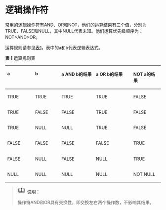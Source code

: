 # 逻辑操作符<a name="ZH-CN_TOPIC_0289900814"></a>

常用的逻辑操作符有AND、OR和NOT，他们的运算结果有三个值，分别为TRUE、FALSE和NULL，其中NULL代表未知。他们运算优先级顺序为：NOT\>AND\>OR。

运算规则请参见[表1](#zh-cn_topic_0283137740_zh-cn_topic_0237121965_zh-cn_topic_0059778733_zh-cn_topic_0058966260_table261968)，表中的a和b代表逻辑表达式。

**表 1**  运算规则表

<a name="zh-cn_topic_0283137740_zh-cn_topic_0237121965_zh-cn_topic_0059778733_zh-cn_topic_0058966260_table261968"></a>
<table><thead align="left"><tr id="zh-cn_topic_0283137740_zh-cn_topic_0237121965_zh-cn_topic_0059778733_zh-cn_topic_0058966260_row14174287"><th class="cellrowborder" valign="top" width="17.858214178582145%" id="mcps1.2.6.1.1"><p id="zh-cn_topic_0283137740_zh-cn_topic_0237121965_zh-cn_topic_0059778733_zh-cn_topic_0058966260_p15580856"><a name="zh-cn_topic_0283137740_zh-cn_topic_0237121965_zh-cn_topic_0059778733_zh-cn_topic_0058966260_p15580856"></a><a name="zh-cn_topic_0283137740_zh-cn_topic_0237121965_zh-cn_topic_0059778733_zh-cn_topic_0058966260_p15580856"></a>a</p>
</th>
<th class="cellrowborder" valign="top" width="16.91830816918308%" id="mcps1.2.6.1.2"><p id="zh-cn_topic_0283137740_zh-cn_topic_0237121965_zh-cn_topic_0059778733_zh-cn_topic_0058966260_p11570636"><a name="zh-cn_topic_0283137740_zh-cn_topic_0237121965_zh-cn_topic_0059778733_zh-cn_topic_0058966260_p11570636"></a><a name="zh-cn_topic_0283137740_zh-cn_topic_0237121965_zh-cn_topic_0059778733_zh-cn_topic_0058966260_p11570636"></a>b</p>
</th>
<th class="cellrowborder" valign="top" width="22.187781221877813%" id="mcps1.2.6.1.3"><p id="zh-cn_topic_0283137740_zh-cn_topic_0237121965_zh-cn_topic_0059778733_zh-cn_topic_0058966260_p53894476"><a name="zh-cn_topic_0283137740_zh-cn_topic_0237121965_zh-cn_topic_0059778733_zh-cn_topic_0058966260_p53894476"></a><a name="zh-cn_topic_0283137740_zh-cn_topic_0237121965_zh-cn_topic_0059778733_zh-cn_topic_0058966260_p53894476"></a>a <strong id="zh-cn_topic_0283137740_zh-cn_topic_0237121965_zh-cn_topic_0059778733_zh-cn_topic_0058966260_b28106029"><a name="zh-cn_topic_0283137740_zh-cn_topic_0237121965_zh-cn_topic_0059778733_zh-cn_topic_0058966260_b28106029"></a><a name="zh-cn_topic_0283137740_zh-cn_topic_0237121965_zh-cn_topic_0059778733_zh-cn_topic_0058966260_b28106029"></a>AND</strong> b的结果</p>
</th>
<th class="cellrowborder" valign="top" width="24.047595240475953%" id="mcps1.2.6.1.4"><p id="zh-cn_topic_0283137740_zh-cn_topic_0237121965_zh-cn_topic_0059778733_zh-cn_topic_0058966260_p56705893"><a name="zh-cn_topic_0283137740_zh-cn_topic_0237121965_zh-cn_topic_0059778733_zh-cn_topic_0058966260_p56705893"></a><a name="zh-cn_topic_0283137740_zh-cn_topic_0237121965_zh-cn_topic_0059778733_zh-cn_topic_0058966260_p56705893"></a>a<em id="zh-cn_topic_0283137740_zh-cn_topic_0237121965_zh-cn_topic_0059778733_zh-cn_topic_0058966260_i26791430"><a name="zh-cn_topic_0283137740_zh-cn_topic_0237121965_zh-cn_topic_0059778733_zh-cn_topic_0058966260_i26791430"></a><a name="zh-cn_topic_0283137740_zh-cn_topic_0237121965_zh-cn_topic_0059778733_zh-cn_topic_0058966260_i26791430"></a> </em><strong id="zh-cn_topic_0283137740_zh-cn_topic_0237121965_zh-cn_topic_0059778733_zh-cn_topic_0058966260_b51228171"><a name="zh-cn_topic_0283137740_zh-cn_topic_0237121965_zh-cn_topic_0059778733_zh-cn_topic_0058966260_b51228171"></a><a name="zh-cn_topic_0283137740_zh-cn_topic_0237121965_zh-cn_topic_0059778733_zh-cn_topic_0058966260_b51228171"></a>OR </strong>b的结果</p>
</th>
<th class="cellrowborder" valign="top" width="18.988101189881014%" id="mcps1.2.6.1.5"><p id="zh-cn_topic_0283137740_zh-cn_topic_0237121965_zh-cn_topic_0059778733_zh-cn_topic_0058966260_p671108162345"><a name="zh-cn_topic_0283137740_zh-cn_topic_0237121965_zh-cn_topic_0059778733_zh-cn_topic_0058966260_p671108162345"></a><a name="zh-cn_topic_0283137740_zh-cn_topic_0237121965_zh-cn_topic_0059778733_zh-cn_topic_0058966260_p671108162345"></a><strong id="zh-cn_topic_0283137740_zh-cn_topic_0237121965_zh-cn_topic_0059778733_a5f16416fb0014e5db6e88d3f9e0a0bdf"><a name="zh-cn_topic_0283137740_zh-cn_topic_0237121965_zh-cn_topic_0059778733_a5f16416fb0014e5db6e88d3f9e0a0bdf"></a><a name="zh-cn_topic_0283137740_zh-cn_topic_0237121965_zh-cn_topic_0059778733_a5f16416fb0014e5db6e88d3f9e0a0bdf"></a>NOT</strong> a的结果</p>
</th>
</tr>
</thead>
<tbody><tr id="zh-cn_topic_0283137740_zh-cn_topic_0237121965_zh-cn_topic_0059778733_zh-cn_topic_0058966260_row35808814"><td class="cellrowborder" valign="top" width="17.858214178582145%" headers="mcps1.2.6.1.1 "><p id="zh-cn_topic_0283137740_zh-cn_topic_0237121965_zh-cn_topic_0059778733_zh-cn_topic_0058966260_p63803972"><a name="zh-cn_topic_0283137740_zh-cn_topic_0237121965_zh-cn_topic_0059778733_zh-cn_topic_0058966260_p63803972"></a><a name="zh-cn_topic_0283137740_zh-cn_topic_0237121965_zh-cn_topic_0059778733_zh-cn_topic_0058966260_p63803972"></a>TRUE</p>
</td>
<td class="cellrowborder" valign="top" width="16.91830816918308%" headers="mcps1.2.6.1.2 "><p id="zh-cn_topic_0283137740_zh-cn_topic_0237121965_zh-cn_topic_0059778733_zh-cn_topic_0058966260_p12900098"><a name="zh-cn_topic_0283137740_zh-cn_topic_0237121965_zh-cn_topic_0059778733_zh-cn_topic_0058966260_p12900098"></a><a name="zh-cn_topic_0283137740_zh-cn_topic_0237121965_zh-cn_topic_0059778733_zh-cn_topic_0058966260_p12900098"></a>TRUE</p>
</td>
<td class="cellrowborder" valign="top" width="22.187781221877813%" headers="mcps1.2.6.1.3 "><p id="zh-cn_topic_0283137740_zh-cn_topic_0237121965_zh-cn_topic_0059778733_zh-cn_topic_0058966260_p24844601"><a name="zh-cn_topic_0283137740_zh-cn_topic_0237121965_zh-cn_topic_0059778733_zh-cn_topic_0058966260_p24844601"></a><a name="zh-cn_topic_0283137740_zh-cn_topic_0237121965_zh-cn_topic_0059778733_zh-cn_topic_0058966260_p24844601"></a>TRUE</p>
</td>
<td class="cellrowborder" valign="top" width="24.047595240475953%" headers="mcps1.2.6.1.4 "><p id="zh-cn_topic_0283137740_zh-cn_topic_0237121965_zh-cn_topic_0059778733_zh-cn_topic_0058966260_p64852782"><a name="zh-cn_topic_0283137740_zh-cn_topic_0237121965_zh-cn_topic_0059778733_zh-cn_topic_0058966260_p64852782"></a><a name="zh-cn_topic_0283137740_zh-cn_topic_0237121965_zh-cn_topic_0059778733_zh-cn_topic_0058966260_p64852782"></a>TRUE</p>
</td>
<td class="cellrowborder" valign="top" width="18.988101189881014%" headers="mcps1.2.6.1.5 "><p id="zh-cn_topic_0283137740_zh-cn_topic_0237121965_zh-cn_topic_0059778733_a8afb8ac1c16840f9aa53175db421414c"><a name="zh-cn_topic_0283137740_zh-cn_topic_0237121965_zh-cn_topic_0059778733_a8afb8ac1c16840f9aa53175db421414c"></a><a name="zh-cn_topic_0283137740_zh-cn_topic_0237121965_zh-cn_topic_0059778733_a8afb8ac1c16840f9aa53175db421414c"></a>FALSE</p>
</td>
</tr>
<tr id="zh-cn_topic_0283137740_zh-cn_topic_0237121965_zh-cn_topic_0059778733_zh-cn_topic_0058966260_row11193076"><td class="cellrowborder" valign="top" width="17.858214178582145%" headers="mcps1.2.6.1.1 "><p id="zh-cn_topic_0283137740_zh-cn_topic_0237121965_zh-cn_topic_0059778733_zh-cn_topic_0058966260_p21665674"><a name="zh-cn_topic_0283137740_zh-cn_topic_0237121965_zh-cn_topic_0059778733_zh-cn_topic_0058966260_p21665674"></a><a name="zh-cn_topic_0283137740_zh-cn_topic_0237121965_zh-cn_topic_0059778733_zh-cn_topic_0058966260_p21665674"></a>TRUE</p>
</td>
<td class="cellrowborder" valign="top" width="16.91830816918308%" headers="mcps1.2.6.1.2 "><p id="zh-cn_topic_0283137740_zh-cn_topic_0237121965_zh-cn_topic_0059778733_zh-cn_topic_0058966260_p61636999"><a name="zh-cn_topic_0283137740_zh-cn_topic_0237121965_zh-cn_topic_0059778733_zh-cn_topic_0058966260_p61636999"></a><a name="zh-cn_topic_0283137740_zh-cn_topic_0237121965_zh-cn_topic_0059778733_zh-cn_topic_0058966260_p61636999"></a>FALSE</p>
</td>
<td class="cellrowborder" valign="top" width="22.187781221877813%" headers="mcps1.2.6.1.3 "><p id="zh-cn_topic_0283137740_zh-cn_topic_0237121965_zh-cn_topic_0059778733_zh-cn_topic_0058966260_p42824655"><a name="zh-cn_topic_0283137740_zh-cn_topic_0237121965_zh-cn_topic_0059778733_zh-cn_topic_0058966260_p42824655"></a><a name="zh-cn_topic_0283137740_zh-cn_topic_0237121965_zh-cn_topic_0059778733_zh-cn_topic_0058966260_p42824655"></a>FALSE</p>
</td>
<td class="cellrowborder" valign="top" width="24.047595240475953%" headers="mcps1.2.6.1.4 "><p id="zh-cn_topic_0283137740_zh-cn_topic_0237121965_zh-cn_topic_0059778733_zh-cn_topic_0058966260_p61070791"><a name="zh-cn_topic_0283137740_zh-cn_topic_0237121965_zh-cn_topic_0059778733_zh-cn_topic_0058966260_p61070791"></a><a name="zh-cn_topic_0283137740_zh-cn_topic_0237121965_zh-cn_topic_0059778733_zh-cn_topic_0058966260_p61070791"></a>TRUE</p>
</td>
<td class="cellrowborder" valign="top" width="18.988101189881014%" headers="mcps1.2.6.1.5 "><p id="zh-cn_topic_0283137740_zh-cn_topic_0237121965_zh-cn_topic_0059778733_ae8646e7d4ff44b708c577f0c5a1e68cb"><a name="zh-cn_topic_0283137740_zh-cn_topic_0237121965_zh-cn_topic_0059778733_ae8646e7d4ff44b708c577f0c5a1e68cb"></a><a name="zh-cn_topic_0283137740_zh-cn_topic_0237121965_zh-cn_topic_0059778733_ae8646e7d4ff44b708c577f0c5a1e68cb"></a>FALSE</p>
</td>
</tr>
<tr id="zh-cn_topic_0283137740_zh-cn_topic_0237121965_zh-cn_topic_0059778733_zh-cn_topic_0058966260_row34418071"><td class="cellrowborder" valign="top" width="17.858214178582145%" headers="mcps1.2.6.1.1 "><p id="zh-cn_topic_0283137740_zh-cn_topic_0237121965_zh-cn_topic_0059778733_zh-cn_topic_0058966260_p8195406"><a name="zh-cn_topic_0283137740_zh-cn_topic_0237121965_zh-cn_topic_0059778733_zh-cn_topic_0058966260_p8195406"></a><a name="zh-cn_topic_0283137740_zh-cn_topic_0237121965_zh-cn_topic_0059778733_zh-cn_topic_0058966260_p8195406"></a>TRUE</p>
</td>
<td class="cellrowborder" valign="top" width="16.91830816918308%" headers="mcps1.2.6.1.2 "><p id="zh-cn_topic_0283137740_zh-cn_topic_0237121965_zh-cn_topic_0059778733_zh-cn_topic_0058966260_p44074598"><a name="zh-cn_topic_0283137740_zh-cn_topic_0237121965_zh-cn_topic_0059778733_zh-cn_topic_0058966260_p44074598"></a><a name="zh-cn_topic_0283137740_zh-cn_topic_0237121965_zh-cn_topic_0059778733_zh-cn_topic_0058966260_p44074598"></a>NULL</p>
</td>
<td class="cellrowborder" valign="top" width="22.187781221877813%" headers="mcps1.2.6.1.3 "><p id="zh-cn_topic_0283137740_zh-cn_topic_0237121965_zh-cn_topic_0059778733_zh-cn_topic_0058966260_p59440254"><a name="zh-cn_topic_0283137740_zh-cn_topic_0237121965_zh-cn_topic_0059778733_zh-cn_topic_0058966260_p59440254"></a><a name="zh-cn_topic_0283137740_zh-cn_topic_0237121965_zh-cn_topic_0059778733_zh-cn_topic_0058966260_p59440254"></a>NULL</p>
</td>
<td class="cellrowborder" valign="top" width="24.047595240475953%" headers="mcps1.2.6.1.4 "><p id="zh-cn_topic_0283137740_zh-cn_topic_0237121965_zh-cn_topic_0059778733_zh-cn_topic_0058966260_p4884189"><a name="zh-cn_topic_0283137740_zh-cn_topic_0237121965_zh-cn_topic_0059778733_zh-cn_topic_0058966260_p4884189"></a><a name="zh-cn_topic_0283137740_zh-cn_topic_0237121965_zh-cn_topic_0059778733_zh-cn_topic_0058966260_p4884189"></a>TRUE</p>
</td>
<td class="cellrowborder" valign="top" width="18.988101189881014%" headers="mcps1.2.6.1.5 "><p id="zh-cn_topic_0283137740_zh-cn_topic_0237121965_zh-cn_topic_0059778733_a652a1aa5a32e4dcf897629c160222703"><a name="zh-cn_topic_0283137740_zh-cn_topic_0237121965_zh-cn_topic_0059778733_a652a1aa5a32e4dcf897629c160222703"></a><a name="zh-cn_topic_0283137740_zh-cn_topic_0237121965_zh-cn_topic_0059778733_a652a1aa5a32e4dcf897629c160222703"></a>FALSE</p>
</td>
</tr>
<tr id="zh-cn_topic_0283137740_zh-cn_topic_0237121965_zh-cn_topic_0059778733_zh-cn_topic_0058966260_row43573962"><td class="cellrowborder" valign="top" width="17.858214178582145%" headers="mcps1.2.6.1.1 "><p id="zh-cn_topic_0283137740_zh-cn_topic_0237121965_zh-cn_topic_0059778733_zh-cn_topic_0058966260_p63694367"><a name="zh-cn_topic_0283137740_zh-cn_topic_0237121965_zh-cn_topic_0059778733_zh-cn_topic_0058966260_p63694367"></a><a name="zh-cn_topic_0283137740_zh-cn_topic_0237121965_zh-cn_topic_0059778733_zh-cn_topic_0058966260_p63694367"></a>FALSE</p>
</td>
<td class="cellrowborder" valign="top" width="16.91830816918308%" headers="mcps1.2.6.1.2 "><p id="zh-cn_topic_0283137740_zh-cn_topic_0237121965_zh-cn_topic_0059778733_zh-cn_topic_0058966260_p23143541"><a name="zh-cn_topic_0283137740_zh-cn_topic_0237121965_zh-cn_topic_0059778733_zh-cn_topic_0058966260_p23143541"></a><a name="zh-cn_topic_0283137740_zh-cn_topic_0237121965_zh-cn_topic_0059778733_zh-cn_topic_0058966260_p23143541"></a>FALSE</p>
</td>
<td class="cellrowborder" valign="top" width="22.187781221877813%" headers="mcps1.2.6.1.3 "><p id="zh-cn_topic_0283137740_zh-cn_topic_0237121965_zh-cn_topic_0059778733_zh-cn_topic_0058966260_p48685036"><a name="zh-cn_topic_0283137740_zh-cn_topic_0237121965_zh-cn_topic_0059778733_zh-cn_topic_0058966260_p48685036"></a><a name="zh-cn_topic_0283137740_zh-cn_topic_0237121965_zh-cn_topic_0059778733_zh-cn_topic_0058966260_p48685036"></a>FALSE</p>
</td>
<td class="cellrowborder" valign="top" width="24.047595240475953%" headers="mcps1.2.6.1.4 "><p id="zh-cn_topic_0283137740_zh-cn_topic_0237121965_zh-cn_topic_0059778733_zh-cn_topic_0058966260_p59584160"><a name="zh-cn_topic_0283137740_zh-cn_topic_0237121965_zh-cn_topic_0059778733_zh-cn_topic_0058966260_p59584160"></a><a name="zh-cn_topic_0283137740_zh-cn_topic_0237121965_zh-cn_topic_0059778733_zh-cn_topic_0058966260_p59584160"></a>FALSE</p>
</td>
<td class="cellrowborder" valign="top" width="18.988101189881014%" headers="mcps1.2.6.1.5 "><p id="zh-cn_topic_0283137740_zh-cn_topic_0237121965_zh-cn_topic_0059778733_a9d89f7ed8c13412e8c66633341826620"><a name="zh-cn_topic_0283137740_zh-cn_topic_0237121965_zh-cn_topic_0059778733_a9d89f7ed8c13412e8c66633341826620"></a><a name="zh-cn_topic_0283137740_zh-cn_topic_0237121965_zh-cn_topic_0059778733_a9d89f7ed8c13412e8c66633341826620"></a>TRUE</p>
</td>
</tr>
<tr id="zh-cn_topic_0283137740_zh-cn_topic_0237121965_zh-cn_topic_0059778733_zh-cn_topic_0058966260_row13720756"><td class="cellrowborder" valign="top" width="17.858214178582145%" headers="mcps1.2.6.1.1 "><p id="zh-cn_topic_0283137740_zh-cn_topic_0237121965_zh-cn_topic_0059778733_zh-cn_topic_0058966260_p18452325"><a name="zh-cn_topic_0283137740_zh-cn_topic_0237121965_zh-cn_topic_0059778733_zh-cn_topic_0058966260_p18452325"></a><a name="zh-cn_topic_0283137740_zh-cn_topic_0237121965_zh-cn_topic_0059778733_zh-cn_topic_0058966260_p18452325"></a>FALSE</p>
</td>
<td class="cellrowborder" valign="top" width="16.91830816918308%" headers="mcps1.2.6.1.2 "><p id="zh-cn_topic_0283137740_zh-cn_topic_0237121965_zh-cn_topic_0059778733_zh-cn_topic_0058966260_p23390658"><a name="zh-cn_topic_0283137740_zh-cn_topic_0237121965_zh-cn_topic_0059778733_zh-cn_topic_0058966260_p23390658"></a><a name="zh-cn_topic_0283137740_zh-cn_topic_0237121965_zh-cn_topic_0059778733_zh-cn_topic_0058966260_p23390658"></a>NULL</p>
</td>
<td class="cellrowborder" valign="top" width="22.187781221877813%" headers="mcps1.2.6.1.3 "><p id="zh-cn_topic_0283137740_zh-cn_topic_0237121965_zh-cn_topic_0059778733_zh-cn_topic_0058966260_p29014962"><a name="zh-cn_topic_0283137740_zh-cn_topic_0237121965_zh-cn_topic_0059778733_zh-cn_topic_0058966260_p29014962"></a><a name="zh-cn_topic_0283137740_zh-cn_topic_0237121965_zh-cn_topic_0059778733_zh-cn_topic_0058966260_p29014962"></a>FALSE</p>
</td>
<td class="cellrowborder" valign="top" width="24.047595240475953%" headers="mcps1.2.6.1.4 "><p id="zh-cn_topic_0283137740_zh-cn_topic_0237121965_zh-cn_topic_0059778733_zh-cn_topic_0058966260_p48768158"><a name="zh-cn_topic_0283137740_zh-cn_topic_0237121965_zh-cn_topic_0059778733_zh-cn_topic_0058966260_p48768158"></a><a name="zh-cn_topic_0283137740_zh-cn_topic_0237121965_zh-cn_topic_0059778733_zh-cn_topic_0058966260_p48768158"></a>NULL</p>
</td>
<td class="cellrowborder" valign="top" width="18.988101189881014%" headers="mcps1.2.6.1.5 "><p id="zh-cn_topic_0283137740_zh-cn_topic_0237121965_zh-cn_topic_0059778733_a7af404da2fa74b5294e52f6572a2f0a9"><a name="zh-cn_topic_0283137740_zh-cn_topic_0237121965_zh-cn_topic_0059778733_a7af404da2fa74b5294e52f6572a2f0a9"></a><a name="zh-cn_topic_0283137740_zh-cn_topic_0237121965_zh-cn_topic_0059778733_a7af404da2fa74b5294e52f6572a2f0a9"></a>TRUE</p>
</td>
</tr>
<tr id="zh-cn_topic_0283137740_zh-cn_topic_0237121965_zh-cn_topic_0059778733_zh-cn_topic_0058966260_row28321591"><td class="cellrowborder" valign="top" width="17.858214178582145%" headers="mcps1.2.6.1.1 "><p id="zh-cn_topic_0283137740_zh-cn_topic_0237121965_zh-cn_topic_0059778733_zh-cn_topic_0058966260_p16697147"><a name="zh-cn_topic_0283137740_zh-cn_topic_0237121965_zh-cn_topic_0059778733_zh-cn_topic_0058966260_p16697147"></a><a name="zh-cn_topic_0283137740_zh-cn_topic_0237121965_zh-cn_topic_0059778733_zh-cn_topic_0058966260_p16697147"></a>NULL</p>
</td>
<td class="cellrowborder" valign="top" width="16.91830816918308%" headers="mcps1.2.6.1.2 "><p id="zh-cn_topic_0283137740_zh-cn_topic_0237121965_zh-cn_topic_0059778733_zh-cn_topic_0058966260_p34610504"><a name="zh-cn_topic_0283137740_zh-cn_topic_0237121965_zh-cn_topic_0059778733_zh-cn_topic_0058966260_p34610504"></a><a name="zh-cn_topic_0283137740_zh-cn_topic_0237121965_zh-cn_topic_0059778733_zh-cn_topic_0058966260_p34610504"></a>NULL</p>
</td>
<td class="cellrowborder" valign="top" width="22.187781221877813%" headers="mcps1.2.6.1.3 "><p id="zh-cn_topic_0283137740_zh-cn_topic_0237121965_zh-cn_topic_0059778733_zh-cn_topic_0058966260_p38558574"><a name="zh-cn_topic_0283137740_zh-cn_topic_0237121965_zh-cn_topic_0059778733_zh-cn_topic_0058966260_p38558574"></a><a name="zh-cn_topic_0283137740_zh-cn_topic_0237121965_zh-cn_topic_0059778733_zh-cn_topic_0058966260_p38558574"></a>NULL</p>
</td>
<td class="cellrowborder" valign="top" width="24.047595240475953%" headers="mcps1.2.6.1.4 "><p id="zh-cn_topic_0283137740_zh-cn_topic_0237121965_zh-cn_topic_0059778733_zh-cn_topic_0058966260_p57704564"><a name="zh-cn_topic_0283137740_zh-cn_topic_0237121965_zh-cn_topic_0059778733_zh-cn_topic_0058966260_p57704564"></a><a name="zh-cn_topic_0283137740_zh-cn_topic_0237121965_zh-cn_topic_0059778733_zh-cn_topic_0058966260_p57704564"></a>NULL</p>
</td>
<td class="cellrowborder" valign="top" width="18.988101189881014%" headers="mcps1.2.6.1.5 "><p id="zh-cn_topic_0283137740_zh-cn_topic_0237121965_zh-cn_topic_0059778733_a4c963086817f4d7c864b735cfb81c8d0"><a name="zh-cn_topic_0283137740_zh-cn_topic_0237121965_zh-cn_topic_0059778733_a4c963086817f4d7c864b735cfb81c8d0"></a><a name="zh-cn_topic_0283137740_zh-cn_topic_0237121965_zh-cn_topic_0059778733_a4c963086817f4d7c864b735cfb81c8d0"></a>NOT NULL</p>
</td>
</tr>
</tbody>
</table>

>![](public_sys-resources/icon-note.png) **说明：**
>
>操作符AND和OR具有交换性，即交换左右两个操作数，不影响其结果。
